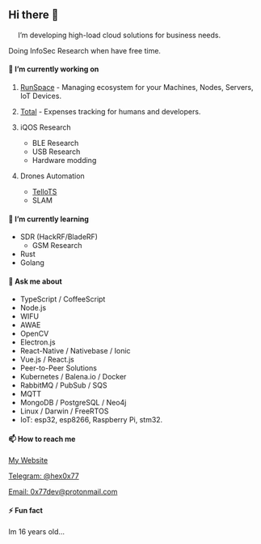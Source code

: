 ## Hi there 👋
[<img width="15px" heigth="15px" src="https://i.imgur.com/axNJAPk.png" />](https://0x77.page) I’m developing high-load cloud solutions for business needs.

Doing InfoSec Research when have free time.

#### 🔭  I’m currently working on
1. [RunSpace](https://runspace.app) - Managing ecosystem for your Machines, Nodes, Servers, IoT Devices.

2. [Total](https://github.com/0x77dev/total) - Expenses tracking for humans and developers.

3. iQOS Research
    * BLE Research
    * USB Research 
    * Hardware modding

4. Drones Automation
   * [TelloTS](https://github.com/0x77dev/tellots)
   * SLAM

#### 🌱  I’m currently learning
 * SDR (HackRF/BladeRF)
    * GSM Research
 * Rust
 * Golang

#### 💬  Ask me about 
  * TypeScript / CoffeeScript
  * Node.js
  * WIFU
  * AWAE
  * OpenCV
  * Electron.js
  * React-Native / Nativebase / Ionic
  * Vue.js / React.js
  * Peer-to-Peer Solutions
  * Kubernetes / Balena.io / Docker
  * RabbitMQ / PubSub / SQS
  * MQTT 
  * MongoDB / PostgreSQL / Neo4j
  * Linux / Darwin / FreeRTOS
  * IoT: esp32, esp8266, Raspberry Pi, stm32.

  
#### 📫  How to reach me
[My Website](https://0x77.page)

[Telegram: @hex0x77](https://t.me/hex0x77)

[Email: 0x77dev@protonmail.com](mailto:0x77dev@protonmail.com)

#### ⚡ Fun fact
Im 16 years old...

